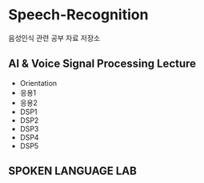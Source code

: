 ﻿# Speech-Recognition
  
음성인식 관련 공부 자료 저장소

## AI & Voice Signal Processing Lecture  
  
 * Orientation  
 * 응용1  
 * 응용2    
 * DSP1    
 * DSP2   
 * DSP3  
 * DSP4  
 * DSP5
  
## SPOKEN LANGUAGE LAB
  

  
